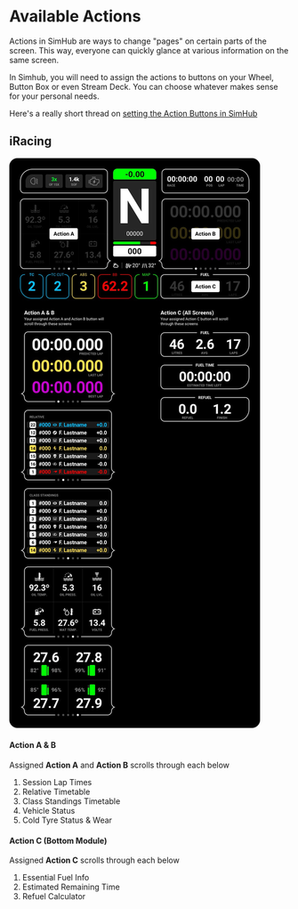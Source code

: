 # Available Actions

Actions in SimHub are ways to change "pages" on certain parts of the screen. This way, everyone can quickly glance at various information on the same screen.

In Simhub, you will need to assign the actions to buttons on your Wheel, Button Box or even Stream Deck. You can choose whatever makes sense for your personal needs.

Here's a really short thread on [setting the Action Buttons in SimHub](https://www.simhubdash.com/community-2/postid/1392/) 

## iRacing

![Primary Screen](../images/PrimaryActions-iRacing.jpg)

#### Action A & B
Assigned **Action A** and **Action B** scrolls through each below

1. Session Lap Times
2. Relative Timetable
3. Class Standings Timetable
4. Vehicle Status
5. Cold Tyre Status & Wear

#### Action C (Bottom Module)
Assigned **Action C** scrolls through each below

1. Essential Fuel Info
2. Estimated Remaining Time
3. Refuel Calculator